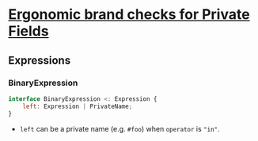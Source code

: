 # [Ergonomic brand checks for Private Fields][proposal-private-fields-in-in]

## Expressions

### BinaryExpression

```js
interface BinaryExpression <: Expression {
    left: Expression | PrivateName;
}
```

- `left` can be a private name (e.g. `#foo`) when `operator` is `"in"`.

[proposal-private-fields-in-in]: https://github.com/tc39/proposal-private-fields-in-in
